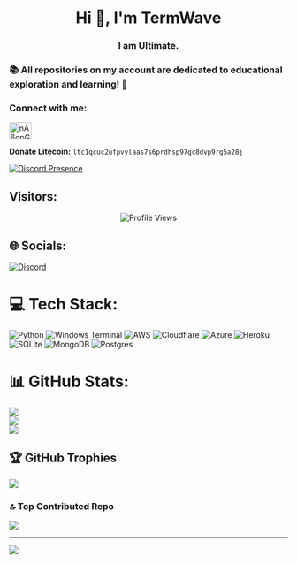 <h1 align="center">Hi 👋, I'm TermWave</h1>
<h3 align="center">I am Ultimate.</h3>
<h3 align="left">📚 All repositories on my account are dedicated to educational exploration and learning! 🚀</h3>
<h3 align="left">Connect with me:</h3>
<p align="left">
<a href="https://discord.gg/tZQTSSyqVw" target="blank"><img align="center" src="https://raw.githubusercontent.com/rahuldkjain/github-profile-readme-generator/master/src/images/icons/Social/discord.svg" alt="nA6cpGmejn" height="30" width="40" /></a>
</p>

<p align="left">
  <strong>Donate Litecoin:</strong> <code>ltc1qcuc2ufpvylaas7s6prdhsp97gc8dvp9rg5a28j</code>
</p>

[![Discord Presence](https://lanyard.cnrad.dev/api/1188712861510422549)](https://discord.com/users/1188712861510422549)
## Visitors:
<p align="center">
  <img src="https://api.visitorbadge.io/api/VisitorHit?user=termwave&countColorcountColor&countColor=%23FF0000" alt="Profile Views">
</p>

## 🌐 Socials:
[![Discord](https://img.shields.io/badge/Discord-%237289DA.svg?logo=discord&logoColor=white)]([https://discord.gg/](https://discord.gg/tZQTSSyqVw)) 

# 💻 Tech Stack:
![Python](https://img.shields.io/badge/python-3670A0?style=plastic&logo=python&logoColor=ffdd54) ![Windows Terminal](https://img.shields.io/badge/Windows%20Terminal-%234D4D4D.svg?style=plastic&logo=windows-terminal&logoColor=white) ![AWS](https://img.shields.io/badge/AWS-%23FF9900.svg?style=plastic&logo=amazon-aws&logoColor=white) ![Cloudflare](https://img.shields.io/badge/Cloudflare-F38020?style=plastic&logo=Cloudflare&logoColor=white) ![Azure](https://img.shields.io/badge/azure-%230072C6.svg?style=plastic&logo=microsoftazure&logoColor=white) ![Heroku](https://img.shields.io/badge/heroku-%23430098.svg?style=plastic&logo=heroku&logoColor=white) ![SQLite](https://img.shields.io/badge/sqlite-%2307405e.svg?style=plastic&logo=sqlite&logoColor=white) ![MongoDB](https://img.shields.io/badge/MongoDB-%234ea94b.svg?style=plastic&logo=mongodb&logoColor=white) ![Postgres](https://img.shields.io/badge/postgres-%23316192.svg?style=plastic&logo=postgresql&logoColor=white)
# 📊 GitHub Stats:
![](https://github-readme-stats.vercel.app/api?username=termwave&theme=radical&hide_border=false&include_all_commits=false&count_private=false)<br/>
![](https://github-readme-streak-stats.herokuapp.com/?user=termwave&theme=radical&hide_border=false)<br/>
![](https://github-readme-stats.vercel.app/api/top-langs/?username=termwave&theme=radical&hide_border=false&include_all_commits=false&count_private=false&layout=compact)

## 🏆 GitHub Trophies
![](https://github-profile-trophy.vercel.app/?username=termwave&theme=radical&no-frame=false&no-bg=true&margin-w=4)

### 🔝 Top Contributed Repo
![](https://github-contributor-stats.vercel.app/api?username=termwave&limit=5&theme=dark&combine_all_yearly_contributions=true)

---
[![]([https://visitcount.itsvg.in/api?id=termwave&icon=0&color=0)](https://visitcount.itsvg.in](https://profile-counter.glitch.me/termwave/count.svg)https://profile-counter.glitch.me/termwave/count.svg)





